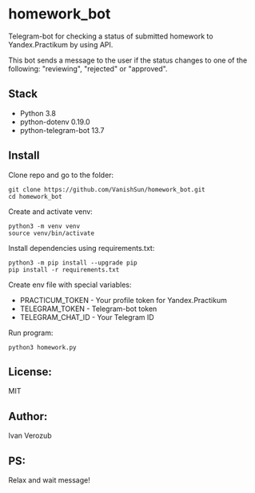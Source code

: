 # homework_bot

Telegram-bot for checking a status of submitted homework to Yandex.Practikum by using API.

This bot sends a message to the user if the status changes to one of the following: "reviewing", "rejected" or "approved".

## Stack

* Python 3.8
* python-dotenv 0.19.0
* python-telegram-bot 13.7

## Install

Clone repo and go to the folder:
````
git clone https://github.com/VanishSun/homework_bot.git
cd homework_bot
````
Create and activate venv:
````
python3 -m venv venv
source venv/bin/activate
````
Install dependencies using requirements.txt:
````
python3 -m pip install --upgrade pip
pip install -r requirements.txt
````
Create env file with special variables:

* PRACTICUM_TOKEN - Your profile token for Yandex.Practikum
* TELEGRAM_TOKEN - Telegram-bot token
* TELEGRAM_CHAT_ID - Your Telegram ID

Run program:
````
python3 homework.py
````

## License:

MIT

## Author:

Ivan Verozub

## PS:

Relax and wait message!
